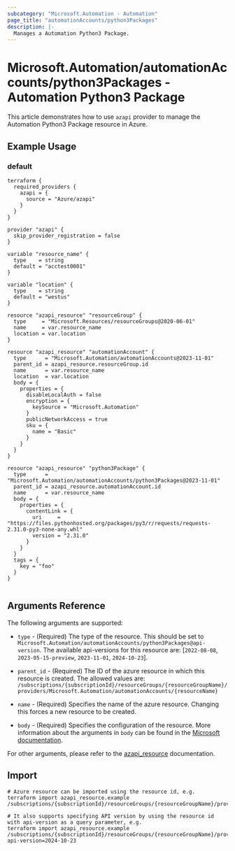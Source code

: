 ```yaml
---
subcategory: "Microsoft.Automation - Automation"
page_title: "automationAccounts/python3Packages"
description: |-
  Manages a Automation Python3 Package.
---
```


# Microsoft.Automation/automationAccounts/python3Packages - Automation Python3 Package

This article demonstrates how to use `azapi` provider to manage the Automation Python3 Package resource in Azure.



## Example Usage

### default

```hcl
terraform {
  required_providers {
    azapi = {
      source = "Azure/azapi"
    }
  }
}

provider "azapi" {
  skip_provider_registration = false
}

variable "resource_name" {
  type    = string
  default = "acctest0001"
}

variable "location" {
  type    = string
  default = "westus"
}

resource "azapi_resource" "resourceGroup" {
  type     = "Microsoft.Resources/resourceGroups@2020-06-01"
  name     = var.resource_name
  location = var.location
}

resource "azapi_resource" "automationAccount" {
  type      = "Microsoft.Automation/automationAccounts@2023-11-01"
  parent_id = azapi_resource.resourceGroup.id
  name      = var.resource_name
  location  = var.location
  body = {
    properties = {
      disableLocalAuth = false
      encryption = {
        keySource = "Microsoft.Automation"
      }
      publicNetworkAccess = true
      sku = {
        name = "Basic"
      }
    }
  }
}

resource "azapi_resource" "python3Package" {
  type      = "Microsoft.Automation/automationAccounts/python3Packages@2023-11-01"
  parent_id = azapi_resource.automationAccount.id
  name      = var.resource_name
  body = {
    properties = {
      contentLink = {
        uri     = "https://files.pythonhosted.org/packages/py3/r/requests/requests-2.31.0-py3-none-any.whl"
        version = "2.31.0"
      }
    }
  }
  tags = {
    key = "foo"
  }
}


```



## Arguments Reference

The following arguments are supported:

* `type` - (Required) The type of the resource. This should be set to `Microsoft.Automation/automationAccounts/python3Packages@api-version`. The available api-versions for this resource are: [`2022-08-08`, `2023-05-15-preview`, `2023-11-01`, `2024-10-23`].

* `parent_id` - (Required) The ID of the azure resource in which this resource is created. The allowed values are:  
  `/subscriptions/{subscriptionId}/resourceGroups/{resourceGroupName}/providers/Microsoft.Automation/automationAccounts/{resourceName}`

* `name` - (Required) Specifies the name of the azure resource. Changing this forces a new resource to be created.

* `body` - (Required) Specifies the configuration of the resource. More information about the arguments in `body` can be found in the [Microsoft documentation](https://learn.microsoft.com/en-us/azure/templates/Microsoft.Automation/automationAccounts/python3Packages?pivots=deployment-language-terraform).

For other arguments, please refer to the [azapi_resource](https://registry.terraform.io/providers/Azure/azapi/latest/docs/resources/resource) documentation.

## Import

 ```shell
 # Azure resource can be imported using the resource id, e.g.
 terraform import azapi_resource.example /subscriptions/{subscriptionId}/resourceGroups/{resourceGroupName}/providers/Microsoft.Automation/automationAccounts/{resourceName}/python3Packages/{resourceName}
 
 # It also supports specifying API version by using the resource id with api-version as a query parameter, e.g.
 terraform import azapi_resource.example /subscriptions/{subscriptionId}/resourceGroups/{resourceGroupName}/providers/Microsoft.Automation/automationAccounts/{resourceName}/python3Packages/{resourceName}?api-version=2024-10-23
 ```
